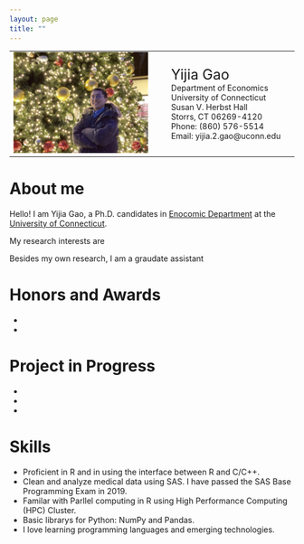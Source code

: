 ```yaml
---
layout: page
title: ""
---
```


<table style="width:100%; background: transparent; border-collapse: collapse;">
  <tr>
    <td style="width:50%; border: none;">
    <img src="https://github.com/YEnthalpy/yenthalpy.github.io/blob/master/head.jpeg?raw=true"
         alt="Figure">
    </td>
    <td style="padding-left: 10px; border: none;">
      <ul style="list-style: none;">
        <li style="font-size: 25px;">Yijia Gao</li>
        <li><a href="https://econ.uconn.edu"
               style="color:light-blue;text-decoration:none;"
               target="_blank" > Department of Economics
             </a>
        </li>
        <li><a href="https://uconn.edu"
               style="color:light-blue;text-decoration:none;"
               target="_blank" > University of Connecticut
             </a>
        </li>
        <li>Susan V. Herbst Hall</li>
        <li>Storrs, CT 06269-4120</li>
        <li>Phone: (860) 576-5514</li>
        <li>Email: yijia.2.gao@uconn.edu</li>
      </ul>
    </td>
  </tr>
</table>


# About me

Hello! I am Yijia Gao, a Ph.D. candidates in
[Enocomic Department](https://econ.uconn.edu)
at the [University of Connecticut](https://uconn.edu).

My research interests are 

Besides my own research, I am a graudate assistant


# Honors and Awards

* 

* 


# Project in Progress

* 
* 
* 


# Skills

* Proficient in R and in using the interface between R and C/C++.
* Clean and analyze medical data using SAS. I have passed the SAS Base Programming Exam in 2019.
* Familar with Parllel computing in R using High Performance Computing (HPC) Cluster.
* Basic librarys for Python: NumPy and Pandas.
* I love learning programming languages and emerging technologies.













